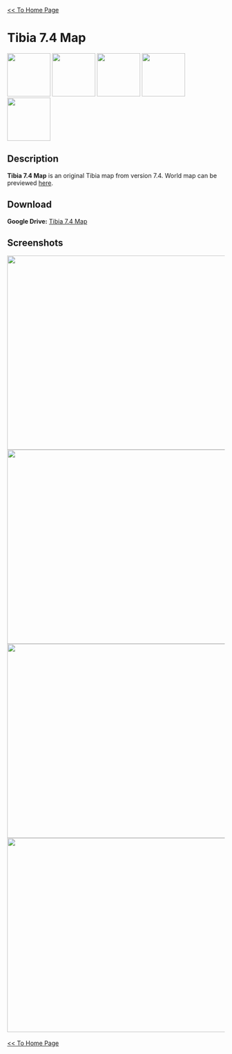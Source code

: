 [<< To Home Page](https://gekusite.github.io/Geku/)
# Tibia 7.4 Map

<img src="https://vignette.wikia.nocookie.net/tibia/images/5/50/Client_Artwork_7.0.jpg/revision/latest?cb=20130917194021&path-prefix=en" width="100" height="100"> <img src="https://image.prntscr.com/image/_oTTQIe5R2mOg58A_Cc4yg.jpg" width="100" height="100"> <img src="https://image.prntscr.com/image/wmTafhG0TwesMtC59Ckn_w.jpg" width="100" height="100"> <img src="https://image.prntscr.com/image/WeL202DzSOym5l6H4bH8KA.jpg" width="100" height="100"> <img src="https://image.prntscr.com/image/eCu0n8i_SweWOF4iuh2RiA.jpg" width="100" height="100">

## Description
**Tibia 7.4 Map** is an original Tibia map from version 7.4. World map can be previewed [here](https://gekusite.github.io/TB001MAP/).

## Download

 **Google Drive:** [Tibia 7.4 Map](https://drive.google.com/drive/folders/1LoAdyYNgQ0uF6N2nSROlX_j680cqJvPX?usp=sharing)
 
## Screenshots
 
 <img src="https://image.prntscr.com/image/_oTTQIe5R2mOg58A_Cc4yg.jpg" width="600" height="450">  <img src="https://image.prntscr.com/image/wmTafhG0TwesMtC59Ckn_w.jpg" width="600" height="450"> <img src="https://image.prntscr.com/image/WeL202DzSOym5l6H4bH8KA.jpg" width="600" height="450"> <img src="https://image.prntscr.com/image/eCu0n8i_SweWOF4iuh2RiA.jpg" width="600" height="450"><br/>
 <br/>
[<< To Home Page](https://gekusite.github.io/Geku/)
